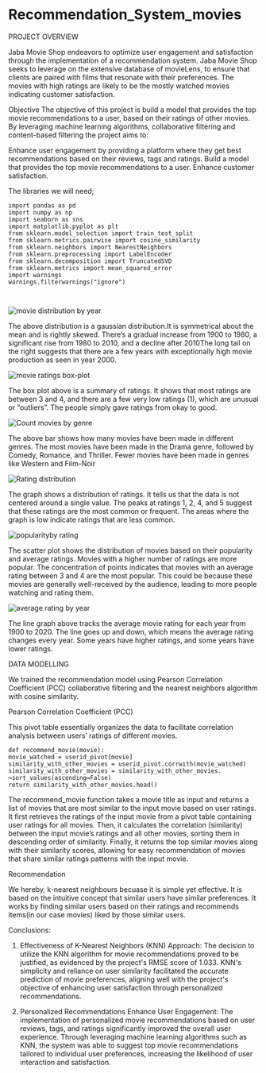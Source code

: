 # Recommendation_System_movies
PROJECT OVERVIEW

Jaba Movie Shop endeavors to optimize user engagement and satisfaction through the implementation of a recommendation system. Jaba Movie Shop seeks to leverage on the extensive database of movieLens, to ensure that clients are paired with films that resonate with their preferences. The movies with high ratings are likely to be the mostly watched movies indicating customer satisfaction.


Objective
The objective of this project is build a model that provides the top movie recommendations to a user, based on their ratings of other movies. By leveraging machine learning algorithms, collaborative filtering and content-based filtering the project aims to:

Enhance user engagement by providing a platform where they get best recommendations based on their reviews, tags and ratings.
Build a model that provides the top movie recommendations to a user.
Enhance customer satisfaction.

The libraries we will need;

```
import pandas as pd
import numpy as np
import seaborn as sns
import matplotlib.pyplot as plt
from sklearn.model_selection import train_test_split
from sklearn.metrics.pairwise import cosine_similarity
from sklearn.neighbors import NearestNeighbors
from sklearn.preprocessing import LabelEncoder
from sklearn.decomposition import TruncatedSVD
from sklearn.metrics import mean_squared_error
import warnings
warnings.filterwarnings("ignore")



```





![movie distribution by year](https://github.com/priscillanzula/Movie-Recommendation-System/assets/144167777/2c35da1a-5238-4b64-95f4-718172dfaafc)

The above distribution is a gaussian distribution.It is symmetrical about the mean and is rightly skewed. There’s a gradual increase from 1900 to 1980, a significant rise from 1980 to 2010, and a decline after 2010The long tail on the right suggests that there are a few years with exceptionally high movie production as seen in year 2000.



![movie ratings box-plot](https://github.com/priscillanzula/Movie-Recommendation-System/assets/144167777/c8fc1349-1787-412e-9166-cc8615a928e0)


The box plot above is a summary of ratings. It shows that most ratings are between 3 and 4, and there are a few very low ratings (1), which are unusual or “outliers”. The people simply gave ratings from okay to good.




![Count movies by genre](https://github.com/priscillanzula/Movie-Recommendation-System/assets/144167777/b5958925-1d63-4300-bda6-69d3c1364382)

The above bar shows how many movies have been made in different genres. The most movies have been made in the Drama genre, followed by Comedy, Romance, and Thriller. Fewer movies have been made in genres like Western and Film-Noir


![Rating distribution](https://github.com/priscillanzula/Movie-Recommendation-System/assets/144167777/2a6a08fd-3bb7-442f-affa-27d36813c96a)

The graph shows a distribution of ratings. It tells us that the data is not centered around a single value. The peaks at ratings 1, 2, 4, and 5 suggest that these ratings are the most common or frequent. The areas where the graph is low indicate ratings that are less common.


![popularityby rating](https://github.com/priscillanzula/Movie-Recommendation-System/assets/144167777/02157da1-b1b9-4ec2-9506-97f98e8a95b3)

The scatter plot shows the distribution of movies based on their popularity and average ratings. Movies with a higher number of ratings are more popular. The concentration of points indicates that movies with an average rating between 3 and 4 are the most popular. This could be because these movies are generally well-received by the audience, leading to more people watching and rating them. 

![average rating by year](https://github.com/priscillanzula/Movie-Recommendation-System/assets/144167777/3c0e6281-13f9-4dfc-854e-5331727f5e70)


The line graph above tracks the average movie rating for each year from 1900 to 2020. The line goes up and down, which means the average rating changes every year. Some years have higher ratings, and some years have lower ratings.

DATA MODELLING

We trained the recommendation model using Pearson Correlation Coefficient (PCC) collaborative
filtering and the nearest neighbors algorithm with cosine similarity.

 Pearson Correlation Coefficient (PCC)
 
This pivot table essentially organizes the data to facilitate correlation analysis between users’ ratings
of different movies.

```
def recommend_movie(movie):
movie_watched = userid_pivot[movie]
similarity_with_other_movies = userid_pivot.corrwith(movie_watched)
similarity_with_other_movies = similarity_with_other_movies.
↪sort_values(ascending=False)
return similarity_with_other_movies.head()

```

The recommend_movie function takes a movie title as input and returns a list of movies that are
most similar to the input movie based on user ratings. It first retrieves the ratings of the input
movie from a pivot table containing user ratings for all movies. Then, it calculates the correlation
(similarity) between the input movie’s ratings and all other movies, sorting them in descending
order of similarity. Finally, it returns the top similar movies along with their similarity scores,
allowing for easy recommendation of movies that share similar ratings patterns with the input
movie.

Recommendation

We hereby, k-nearest neighbours becuase it is simple yet effective.
It is based on the intuitive concept that similar users have similar preferences. It works by finding
similar users based on their ratings and recommends items(in our case movies) liked by those similar
users.

Conclusions:

1. Effectiveness of K-Nearest Neighbors (KNN) Approach: The decision to utilize the KNN algorithm for movie recommendations proved to be justified, as evidenced by the project's RMSE score of 1.033. KNN's simplicity and reliance on user similarity facilitated the accurate prediction of movie preferences, aligning well with the project's objective of enhancing user satisfaction through personalized recommendations.

2. Personalized Recommendations Enhance User Engagement: The implementation of personalized movie recommendations based on user reviews, tags, and ratings significantly improved the overall user experience. Through leveraging machine learning algorithms such as KNN, the system was able to suggest top movie recommendations tailored to individual user preferences, increasing the likelihood of user interaction and satisfaction.





~~~Group 6.
